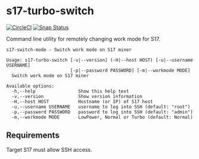 # s17-turbo-switch

[![CircleCI](https://circleci.com/gh/dmp1ce/s17-turbo-switch.svg?style=svg)](https://circleci.com/gh/dmp1ce/s17-turbo-switch)
[![Snap Status](https://build.snapcraft.io/badge/dmp1ce/s17-turbo-switch.svg)](https://build.snapcraft.io/user/dmp1ce/s17-turbo-switch)

Command line utility for remotely changing work mode for S17.

```
s17-switch-mode - Switch work mode on S17 miner

Usage: s17-turbo-switch [-v|--version] (-H|--host HOST) [-u|--username USERNAME]
                        [-p|--password PASSWORD] [-m|--workmode MODE]
  Switch work mode on S17 miner

Available options:
  -h,--help                Show this help text
  -v,--version             Show version information
  -H,--host HOST           Hostname (or IP) of S17 host
  -u,--username USERNAME   username to log into SSH (default: "root")
  -p,--password PASSWORD   password to log into SSH (default: "admin")
  -m,--workmode MODE       LowPower, Normal or Turbo (default: Normal)
```

## Requirements

Target S17 must allow SSH access.
